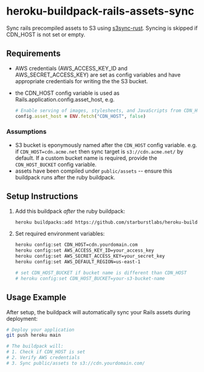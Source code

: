 # heroku-buildpack-rails-assets-sync

Sync rails precompiled assets to S3 using [s3sync-rust](https://github.com/nidor1998/s3sync). Syncing is skipped if CDN_HOST is not set or empty.

## Requirements

* AWS credentials (AWS_ACCESS_KEY_ID and AWS_SECRET_ACCESS_KEY) are set as config variables and have appropriate credentials for writing the the S3 bucket.
* the CDN_HOST config variable is used as  Rails.application.config.asset_host, e.g.

  ```ruby
  # Enable serving of images, stylesheets, and JavaScripts from CDN_HOST if set.
  config.asset_host = ENV.fetch("CDN_HOST", false)
  ```

### Assumptions

* S3 bucket is eponymously named after the `CDN_HOST` config variable. e.g. if `CDN_HOST=cdn.acme.net` then sync target is `s3://cdn.acme.net/` by default. If a custom bucket name is required, provide the `CDN_HOST_BUCKET` config variable.
* assets have been compiled under `public/assets` -- ensure this buildpack runs after the ruby buildpack.

## Setup Instructions

1. Add this buildpack _after_ the ruby buildpack:

   ```sh
   heroku buildpacks:add https://github.com/starburstlabs/heroku-buildpack-rails-assets-sync
   ```

2. Set required environment variables:

   ```sh
   heroku config:set CDN_HOST=cdn.yourdomain.com
   heroku config:set AWS_ACCESS_KEY_ID=your_access_key
   heroku config:set AWS_SECRET_ACCESS_KEY=your_secret_key
   heroku config:set AWS_DEFAULT_REGION=us-east-1

   # set CDN_HOST_BUCKET if bucket name is different than CDN_HOST
   # heroku config:set CDN_HOST_BUCKET=your-s3-bucket-name
   ```

## Usage Example

After setup, the buildpack will automatically sync your Rails assets during deployment:

```bash
# Deploy your application
git push heroku main

# The buildpack will:
# 1. Check if CDN_HOST is set
# 2. Verify AWS credentials
# 3. Sync public/assets to s3://cdn.yourdomain.com/
```
